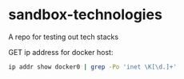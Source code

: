 # sandbox-technologies
A repo for testing out tech stacks

GET ip address for docker host:
```bash 
ip addr show docker0 | grep -Po 'inet \K[\d.]+'
```
